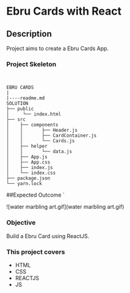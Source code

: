 # Ebru Cards with React 


## Description

Project aims to create a Ebru Cards App.

### Project Skeleton
```


EBRU CARDS
|
|----readme.md         
SOLUTION
├── public
│     └── index.html
├── src
│    ├── components
│    │       ├── Header.js
│    │       ├── CardContainer.js
│    │       └── Cards.js
│    ├── helper
│    │       └── data.js
│    ├── App.js
│    ├── App.css
│    ├── index.js
│    └── index.css
├── package.json
└── yarn.lock
```
##Expected Outcome
`

![water marbling art.gif](water marbling art.gif)


### Objective

Build a Ebru Card using ReactJS.

### This project covers 

- HTML
- CSS
- REACTJS
- JS





